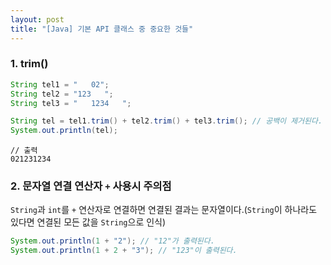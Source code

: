 ```yaml
---
layout: post
title: "[Java] 기본 API 클래스 중 중요한 것들"
---
```


### 1. trim()

```java
String tel1 = "   02";
String tel2 = "123   ";
String tel3 = "   1234   ";

String tel = tel1.trim() + tel2.trim() + tel3.trim(); // 공백이 제거된다.
System.out.println(tel);
```
	// 출력
    021231234
    
### 2. 문자열 연결 연산자 `+` 사용시 주의점
`String`과 `int`를 `+` 연산자로 연결하면 연결된 결과는 문자열이다.(`String`이 하나라도 있다면 연결된 모든 값을 `String`으로 인식)
```java
System.out.println(1 + "2"); // "12"가 출력된다.
System.out.println(1 + 2 + "3"); // "123"이 출력된다.
```
